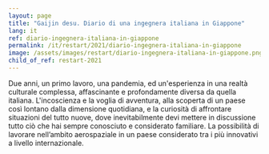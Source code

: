 ```yaml
---
layout: page
title: "Gaijin desu. Diario di una ingegnera italiana in Giappone"
lang: it
ref: diario-ingegnera-italiana-in-giappone
permalink: /it/restart/2021/diario-ingegnera-italiana-in-giappone
image: /assets/images/restart/diario-ingegnera-italiana-in-giappone.png
child_of_ref: restart-2021
---
```


Due anni, un primo lavoro, una pandemia, ed un'esperienza in una realtà
culturale complessa, affascinante e profondamente diversa da quella italiana.
L'incoscienza e la voglia di avventura, alla scoperta di un paese così lontano
dalla dimensione quotidiana, e la curiosità di affrontare situazioni del tutto
nuove, dove inevitabilmente devi mettere in discussione tutto ciò che hai
sempre conosciuto e considerato familiare. La possibilità di lavorare
nell’ambito aerospaziale in un paese considerato tra i più innovativi a livello
internazionale.
